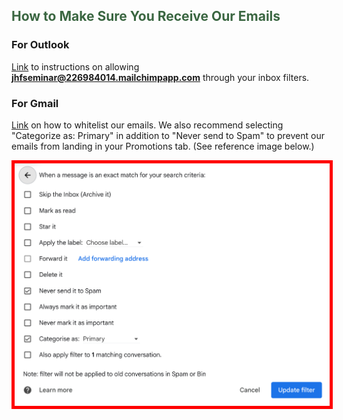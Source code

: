 ## <span style="color:#3a6641;">How to Make Sure You Receive Our Emails</span>

### For Outlook 
[Link](https://support.microsoft.com/en-us/office/add-recipients-to-the-safe-senders-list-in-outlook-be1baea0-beab-4a30-b968-9004332336ce) to instructions on allowing **jhfseminar@226984014.mailchimpapp.com** through your inbox filters.

### For Gmail
[Link](https://downtimemonkey.com/blog/how-to-whitelist-an-email-address-in-gmail.php) on how to whitelist our emails. We also recommend selecting "Categorize as: Primary" in addition to "Never send to Spam" to prevent our emails from landing in your Promotions tab. (See reference image below.)

<img src="gmail_instructions.png" alt="My Image" style="border: 5px solid red;">
